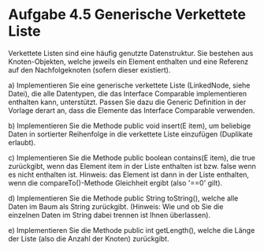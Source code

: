 # Aufgabe 4.5 Generische Verkettete Liste

Verkettete Listen sind eine häufig genutzte Datenstruktur. Sie bestehen aus Knoten-Objekten, welche jeweils ein Element enthalten und eine Referenz auf den Nachfolgeknoten (sofern dieser existiert).

a)  Implementieren Sie eine generische verkettete Liste (LinkedNode, siehe Datei), die alle Datentypen, die das Interface Comparable implementieren enthalten kann, unterstützt. Passen Sie dazu die Generic Definition in der Vorlage derart an, dass die Elemente das Interface Comparable verwenden.

b) Implementieren Sie die Methode public void insert(E item), um beliebige Daten in sortierter Reihenfolge in die verkettete Liste einzufügen (Duplikate erlaubt).

c) Implementieren Sie die Methode public boolean contains(E item), die true zurückgibt, wenn das Element item in der Liste enthalten ist bzw. false wenn es nicht enthalten ist. Hinweis: das Element ist dann in der Liste enthalten, wenn die compareTo()-Methode Gleichheit ergibt (also '==0' gilt).

d) Implementieren Sie die Methode public String toString(), welche alle Daten im Baum als String zurückgibt. (Hinweis: Wie und ob Sie die einzelnen Daten im String dabei trennen ist Ihnen überlassen).

e) Implementieren Sie die Methode public int getLength(), welche die Länge der Liste (also die Anzahl der Knoten) zurückgibt.